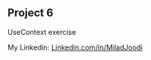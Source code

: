 ## Project 6
UseContext exercise


My Linkedin: [Linkedin.com/in/MiladJoodi](https://www.linkedin.com/in/MiladJoodi/)  
